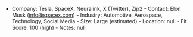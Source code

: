 - Company: Tesla, SpaceX, Neuralink, X (Twitter), Zip2 - Contact: Elon Musk (info@spacex.com) - Industry: Automotive, Aerospace, Technology, Social Media - Size: Large (estimated) - Location: null - Fit Score: 100 (high) - Notes: null